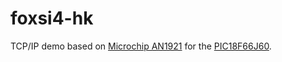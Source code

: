 # foxsi4-hk

TCP/IP demo based on [Microchip AN1921](http://ww1.microchip.com/downloads/en/AppNotes/00001921D.pdf) for the [PIC18F66J60](https://ww1.microchip.com/downloads/en/DeviceDoc/39762f.pdf).
